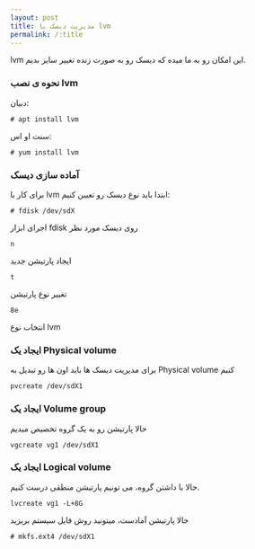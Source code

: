 ```yaml
---
layout: post
title: مدیریت دیسک با lvm
permalink: /:title
---
```

<p>lvm این امکان رو به ما میده که دیسک رو به صورت زنده تغییر سایز بدیم.</p>
<h3>نحوه ی نصب lvm</h3>
<p>دبیان:</p>
<code># apt install lvm</code>
<p>سنت او اس:</p>
<code># yum install lvm</code>
<h3>آماده سازی دیسک</h3>
<p>برای کار با lvm ابتدا باید نوع دیسک رو تعیین کنیم:</p>
<code># fdisk /dev/sdX</code>
<p>اجرای ابزار fdisk روی دیسک مورد نظر</p>
<code>n</code>
<p>ایجاد پارتیشن جدید</p>
<code>t</code>
<p>تغییر نوع پارتیشن</p>
<code>8e</code>
<p>انتخاب نوع lvm</p>
<h3>ایجاد یک Physical volume</h3>
<p>برای مدیریت دیسک ها باید اون ها رو تبدیل به Physical volume کنیم</p>
<code>pvcreate /dev/sdX1</code>
<h3>ایجاد یک Volume group</h3>
<p>حالا پارتیشن رو به یک گروه تخصیص میدیم</p>
<code>vgcreate vg1 /dev/sdX1</code>
<h3>ایجاد یک Logical volume</h3>
<p>حالا با داشتن گروه، می تونیم پارتیشن منطقی درست کنیم.</p>
<code>lvcreate vg1 -L+8G</code>
<p>حالا پارتیشن آمادست، میتونید روش فایل سیستم بریزید</p>
<code># mkfs.ext4 /dev/sdX1</code>
